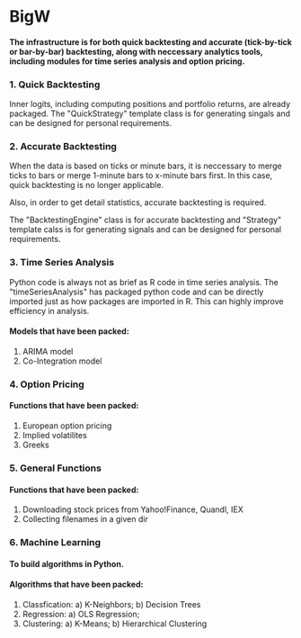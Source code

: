 # BigW

#### The infrastructure is for both quick backtesting and accurate (tick-by-tick or bar-by-bar) backtesting, along with neccessary analytics tools, including modules for time series analysis and option pricing.

### 1. Quick Backtesting

Inner logits, including computing positions and portfolio returns, are already packaged. The "QuickStrategy" template class is for generating singals and can be designed for personal requirements.

### 2. Accurate Backtesting

When the data is based on ticks or minute bars, it is neccessary to merge ticks to bars or merge 1-minute bars to x-minute bars first. In this case, quick backtesting is no longer applicable. 

Also, in order to get detail statistics, accurate backtesting is required.

The "BacktestingEngine" class is for accurate backtesting and "Strategy" template calss is for generating signals and can be designed for personal requirements.

### 3. Time Series Analysis
Python code is always not as brief as R code in time series analysis. The "timeSeriesAnalysis" has packaged python code and can be directly imported just as how packages are imported in R. This can highly improve efficiency in analysis.

#### Models that have been packed:
1) ARIMA model
2) Co-Integration model

### 4. Option Pricing
#### Functions that have been packed:
1) European option pricing
2) Implied volatilites
3) Greeks

### 5. General Functions
#### Functions that have been packed:
1) Downloading stock prices from Yahoo!Finance, Quandl, IEX
2) Collecting filenames in a given dir

### 6. Machine Learning
#### To build algorithms in Python.
#### Algorithms that have been packed:
1) Classfication:
   a) K-Neighbors;
   b) Decision Trees
2) Regression:
   a) OLS Regression;
3) Clustering:
   a) K-Means;
   b) Hierarchical Clustering 
